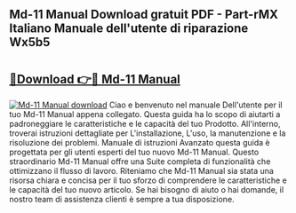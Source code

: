 ## Md-11 Manual Download gratuit PDF - Part-rMX Italiano Manuale dell'utente di riparazione Wx5b5

# <h2><a href="http://dfe4a6.blite.top/?on=Md-11+Manual">🔗Download 👉🔴 Md-11 Manual</a></h2>

[![Md-11 Manual download](https://i.imgur.com/lujVjoI.png)](http://dfe4a6.blite.top/?on=Md-11+Manual)
Ciao e benvenuto nel manuale Dell'utente per il tuo Md-11 Manual appena collegato. Questa guida ha lo scopo di aiutarti a padroneggiare le caratteristiche e le capacità del tuo Prodotto. All'interno, troverai istruzioni dettagliate per L'installazione, L'uso, la manutenzione e la risoluzione dei problemi. Manuale di istruzioni Avanzato questa guida è progettata per gli utenti esperti del tuo nuovo Md-11 Manual. Questo straordinario Md-11 Manual offre una Suite completa di funzionalità che ottimizzano il flusso di lavoro. Riteniamo che Md-11 Manual sia stata una risorsa chiara e concisa per il tuo sforzo di comprendere le caratteristiche e le capacità del tuo nuovo articolo. Se hai bisogno di aiuto o hai domande, il nostro team di assistenza clienti è sempre a tua disposizione.
